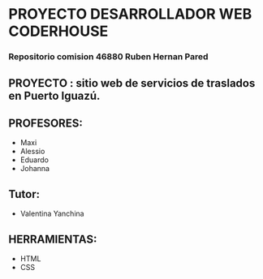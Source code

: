 # PROYECTO DESARROLLADOR WEB CODERHOUSE

### Repositorio comision 46880 Ruben Hernan Pared

## PROYECTO : sitio web de servicios de traslados en Puerto Iguazú.

## PROFESORES:
- Maxi
- Alessio
- Eduardo
- Johanna

## Tutor:
- Valentina Yanchina

## HERRAMIENTAS:
- HTML
- CSS